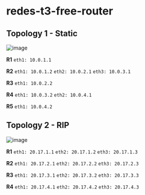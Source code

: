 # redes-t3-free-router

## Topology 1 - Static

![image](https://user-images.githubusercontent.com/61244675/215613967-04e2299e-9cd4-4b8b-8eec-1e2641a77706.png)

**R1**
`eth1: 10.0.1.1`

**R2**
`eth1: 10.0.1.2`
`eth2: 10.0.2.1`
`eth3: 10.0.3.1`

**R3**
`eth1: 10.0.2.2`

**R4**
`eth1: 10.0.3.2`
`eth2: 10.0.4.1`

**R5**
`eth1: 10.0.4.2`

## Topology 2 - RIP

![image](https://user-images.githubusercontent.com/61244675/215613685-e55b1ffa-e993-4d58-ac69-4984b10b3149.png)

**R1**
`eth1: 20.17.1.1`
`eth2: 20.17.1.2`
`eth3: 20.17.1.3`

**R2**
`eth1: 20.17.2.1`
`eth2: 20.17.2.2`
`eth3: 20.17.2.3`

**R3**
`eth1: 20.17.3.1`
`eth2: 20.17.3.2`
`eth3: 20.17.3.3`

**R4**
`eth1: 20.17.4.1`
`eth2: 20.17.4.2`
`eth3: 20.17.4.3`
